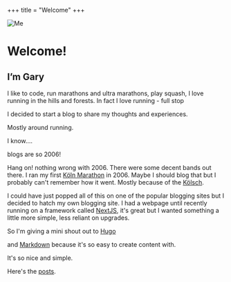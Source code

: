 +++
title = "Welcome"
+++

<img src="/images/me.avif" alt="Me" class="home-avatar">

# Welcome!

## I’m Gary
I like to code,
run marathons and ultra marathons, play squash, I love running in the hills and forests. In fact I love running - full stop 

I decided to start a blog to share my thoughts and experiences.

Mostly around running.

I know....

blogs are so 2006!

Hang on! nothing wrong with 2006. There were some decent bands out there.
I ran my first <a href="https://generali-koeln-marathon.de/en/" target="_blank">Köln Marathon</a> in 2006.
Maybe I should blog that but I probably can't remember how it went. Mostly because of the  <a href="https://en.wikipedia.org/wiki/K%C3%B6lsch_(beer)" target="_blank">Kölsch</a>.

I could have just popped all of this on one of the popular blogging sites but I decided to hatch my own blogging site. I had a webpage until recently running on a framework called 
<a href="https://nextjs.org/" target="_blank">NextJS</a>, it's great but I wanted something a little more simple, less reliant on upgrades.

So I'm giving a mini shout out to <a href="https://gohugo.io/" target="_blank">Hugo</a>

and <a href="https://www.markdownguide.org/" target="_blank">Markdown</a> because it's so easy to create content with.

It's so nice and simple.

Here's the  [posts](/posts/).